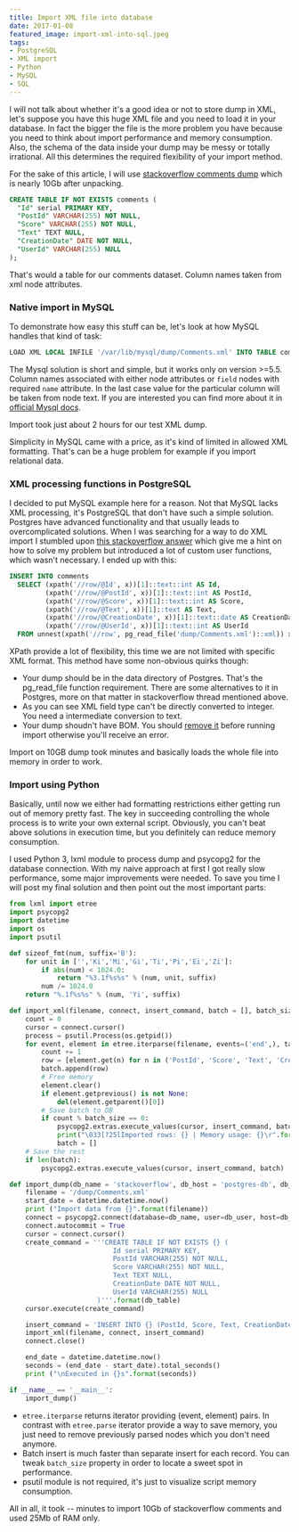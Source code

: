 ```yaml
---
title: Import XML file into database
date: 2017-01-08
featured_image: import-xml-into-sql.jpeg
tags:
- PostgreSQL
- XML import
- Python
- MySQL
- SQL
---
```

I will not talk about whether it's a good idea or not to store dump in XML, let's suppose you have this huge XML file and you need to load it in your database. In fact the bigger the file is the more problem you have because you need to think about import performance and memory consumption. Also, the schema of the data inside your dump may be messy or totally irrational. All this determines the required flexibility of your import method.

For the sake of this article, I will use [stackoverflow comments dump](https://archive.org/download/stackexchange) which is nearly 10Gb after unpacking.
```sql
CREATE TABLE IF NOT EXISTS comments (
  "Id" serial PRIMARY KEY,
  "PostId" VARCHAR(255) NOT NULL,
  "Score" VARCHAR(255) NOT NULL,
  "Text" TEXT NULL,
  "CreationDate" DATE NOT NULL,
  "UserId" VARCHAR(255) NULL
);
```
That's would a table for our comments dataset. Column names taken from xml node attributes.

### Native import in MySQL
To demonstrate how easy this stuff can be, let's look at how MySQL handles that kind of task:
```sql
LOAD XML LOCAL INFILE '/var/lib/mysql/dump/Comments.xml' INTO TABLE comments ROWS IDENTIFIED BY '<row>';
```
The Mysql solution is short and simple, but it works only on version >=5.5.  Column names associated with either node attributes or `field` nodes with required `name` attribute. In the last case value for the particular column will be taken from node text. If you are interested you can find more about it in [official Mysql docs](https://dev.mysql.com/doc/refman/5.5/en/load-xml.html).

Import took just about 2 hours for our test XML dump.

Simplicity in MySQL came with a price, as it's kind of limited in allowed XML formatting. That's can be a huge problem for example if you import relational data.

### XML processing functions in PostgreSQL
I decided to put MySQL example here for a reason. Not that MySQL lacks XML processing, it's PostgreSQL that don't have such a simple solution. Postgres have advanced functionality and that usually leads to overcomplicated solutions. When I was searching for a way to do XML import I stumbled upon [this stackoverflow answer](http://stackoverflow.com/a/7628453) which give me a hint on how to solve my problem but introduced a lot of custom user functions, which wasn't necessary. I ended up with this:
```sql
INSERT INTO comments
  SELECT (xpath('//row/@Id', x))[1]::text::int AS Id,
         (xpath('//row/@PostId', x))[1]::text::int AS PostId,
         (xpath('//row/@Score', x))[1]::text::int AS Score,
         (xpath('//row/@Text', x))[1]::text AS Text,
         (xpath('//row/@CreationDate', x))[1]::text::date AS CreationDate,
         (xpath('//row/@UserId', x))[1]::text::int AS UserId
  FROM unnest(xpath('//row', pg_read_file('dump/Comments.xml')::xml)) x;
```
XPath provide a lot of flexibility, this time we are not limited with specific XML format. This method have some non-obvious quirks though:
- Your dump should be in the data directory of Postgres. That's the pg_read_file function requirement. There are some alternatives to it in Postgres, more on that matter in stackoverflow thread mentioned above.
- As you can see XML field type can't be directly converted to integer. You need a intermediate conversion to text.
- Your dump shoudn't have BOM. You should [remove it](http://www.linuxask.com/questions/how-to-remove-bom-from-utf-8) before running import otherwise you'll receive an error.

Import on 10GB dump took minutes and basically loads the whole file into memory in order to work.

### Import using Python
Basically, until now we either had formatting restrictions either getting run out of memory pretty fast. The key in succeeding controlling the whole process is to write your own external script. Obviously, you can't beat above solutions in execution time, but you definitely can reduce memory consumption. 

I used Python 3, lxml module to process dump and psycopg2 for the database connection. With my naive approach at first I got really slow performance, some major improvements were needed. To save you time I will post my final solution and then point out the most important parts:
```python
from lxml import etree
import psycopg2
import datetime
import os
import psutil

def sizeof_fmt(num, suffix='B'):
    for unit in ['','Ki','Mi','Gi','Ti','Pi','Ei','Zi']:
        if abs(num) < 1024.0:
            return "%3.1f%s%s" % (num, unit, suffix)
        num /= 1024.0
    return "%.1f%s%s" % (num, 'Yi', suffix)

def import_xml(filename, connect, insert_command, batch = [], batch_size = 1000):
    count = 0
    cursor = connect.cursor()
    process = psutil.Process(os.getpid())
    for event, element in etree.iterparse(filename, events=('end',), tag='row'):
        count += 1
        row = [element.get(n) for n in ('PostId', 'Score', 'Text', 'CreationDate', 'UserId')]
        batch.append(row)
        # Free memory
        element.clear()
        if element.getprevious() is not None:
            del(element.getparent()[0])
        # Save batch to DB
        if count % batch_size == 0:
            psycopg2.extras.execute_values(cursor, insert_command, batch)
            print("\033[?25lImported rows: {} | Memory usage: {}\r".format(count, sizeof_fmt(process.memory_info().rss)), sep='', end='', flush=True)
            batch = []
    # Save the rest
    if len(batch):
        psycopg2.extras.execute_values(cursor, insert_command, batch)

def import_dump(db_name = 'stackoverflow', db_host = 'postgres-db', db_user = 'postgres', db_pass = '', db_table = 'comments'):
    filename = '/dump/Comments.xml'
    start_date = datetime.datetime.now()
    print ("Import data from {}".format(filename))
    connect = psycopg2.connect(database=db_name, user=db_user, host=db_host, password=db_pass)
    connect.autocommit = True
    cursor = connect.cursor()
    create_command = '''CREATE TABLE IF NOT EXISTS {} (
                          Id serial PRIMARY KEY,
                          PostId VARCHAR(255) NOT NULL,
                          Score VARCHAR(255) NOT NULL,
                          Text TEXT NULL,
                          CreationDate DATE NOT NULL,
                          UserId VARCHAR(255) NULL
                      )'''.format(db_table)
    cursor.execute(create_command)

    insert_command = 'INSERT INTO {} (PostId, Score, Text, CreationDate, UserId) VALUES %s'.format(db_table)
    import_xml(filename, connect, insert_command)
    connect.close()

    end_date = datetime.datetime.now()
    seconds = (end_date - start_date).total_seconds()
    print ("\nExecuted in {}s".format(seconds))

if __name__ == '__main__':
    import_dump()
```
- `etree.iterparse` returns iterator providing (event, element) pairs. In contrast with `etree.parse` iterator provide a way to save memory, you just need to remove previously parsed nodes which you don't need anymore.
- Batch insert is much faster than separate insert for each record. You can tweak `batch_size` property in order to locate a sweet spot in performance.
- psutil module is not required, it's just to visualize script memory consumption.

All in all, it took -- minutes to import 10Gb of stackoverflow comments and used 25Mb of RAM only.